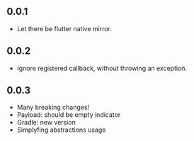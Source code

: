 ## 0.0.1

* Let there be flutter native mirror.

## 0.0.2

* Ignore registered callback, without throwing an exception.

## 0.0.3

* Many breaking changes!
* Payload: should be empty indicator
* Gradle: new version
* Simplyfing abstractions usage